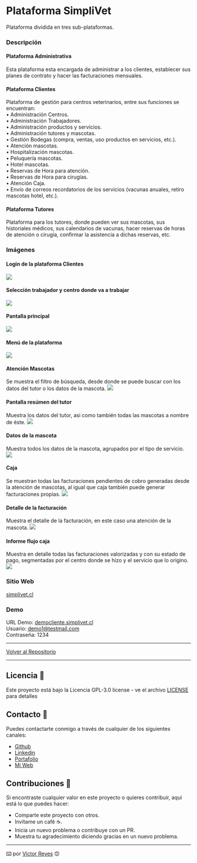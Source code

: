 # Plataforma SimpliVet
Plataforma dividida en tres sub-plataformas.

### Descripción
#### Plataforma Administrativa
Esta plataforma esta encargada de administrar a los clientes, establecer sus planes de contrato y hacer las facturaciones mensuales.

#### Plataforma Clientes
Plataforma de gestión para centros veterinarios, entre sus funciones se encuentran:<br/>
•	Administración Centros.<br/>
•	Administración Trabajadores.<br/>
•	Administración productos y servicios.<br/>
•	Administración tutores y mascotas.<br/>
•	Gestión Bodegas (compra, ventas, uso productos en servicios, etc.).<br/>
•	Atención mascotas.<br/>
•	Hospitalización mascotas.<br/>
•	Peluquería mascotas.<br/>
•	Hotel mascotas.<br/>
•	Reservas de Hora para atención.<br/>
•	Reservas de Hora para cirugías.<br/>
•	Atención Caja.<br/>
•	Envío de correos recordatorios de los servicios (vacunas anuales, retiro mascotas hotel, etc.).

#### Plataforma Tutores
Plataforma para los tutores, donde pueden ver sus mascotas, sus historiales médicos, sus calendarios de vacunas, hacer reservas de horas de atención o cirugía, confirmar la asistencia a dichas reservas, etc.

### Imágenes
#### Login de la plataforma Clientes
<img src='https://raw.githubusercontent.com/tenshi98/Trabajo_Imagenes/main/Plataforma%20SimpliVet/src/img_1.jpg' />

#### Selección trabajador y centro donde va a trabajar
<img src='https://raw.githubusercontent.com/tenshi98/Trabajo_Imagenes/main/Plataforma%20SimpliVet/src/img_2.jpg' />

#### Pantalla principal
<img src='https://raw.githubusercontent.com/tenshi98/Trabajo_Imagenes/main/Plataforma%20SimpliVet/src/img_3.jpg' />

#### Menú de la plataforma
<img src='https://raw.githubusercontent.com/tenshi98/Trabajo_Imagenes/main/Plataforma%20SimpliVet/src/img_4.jpg' />

#### Atención Mascotas
Se muestra el filtro de búsqueda, desde donde se puede buscar con los datos del tutor o los datos de la mascota.
<img src='https://raw.githubusercontent.com/tenshi98/Trabajo_Imagenes/main/Plataforma%20SimpliVet/src/img_5.jpg' />

#### Pantalla resúmen del tutor
Muestra los datos del tutor, asi como también todas las mascotas a nombre de éste.
<img src='https://raw.githubusercontent.com/tenshi98/Trabajo_Imagenes/main/Plataforma%20SimpliVet/src/img_6.jpg' />

#### Datos de la mascota
Muestra todos los datos de la mascota, agrupados por el tipo de servicio.
<img src='https://raw.githubusercontent.com/tenshi98/Trabajo_Imagenes/main/Plataforma%20SimpliVet/src/img_7.jpg' />

#### Caja
Se muestran todas las facturaciones pendientes de cobro generadas desde la atención de mascotas, al igual que caja también puede generar facturaciones propias.
<img src='https://raw.githubusercontent.com/tenshi98/Trabajo_Imagenes/main/Plataforma%20SimpliVet/src/img_8.jpg' />

#### Detalle de la facturación
Muestra el detalle de la facturación, en este caso una atención de la mascota.
<img src='https://raw.githubusercontent.com/tenshi98/Trabajo_Imagenes/main/Plataforma%20SimpliVet/src/img_9.jpg' />

#### Informe flujo caja
Muestra en detalle todas las facturaciones valorizadas y con su estado de pago, segmentadas por el centro donde se hizo y el servicio que lo origino.
<img src='https://raw.githubusercontent.com/tenshi98/Trabajo_Imagenes/main/Plataforma%20SimpliVet/src/img_10.jpg' />

### Sitio Web
[simplivet.cl](https://simplivet.cl/)

### Demo
URL Demo: [democliente.simplivet.cl](https://democliente.simplivet.cl/)<br/>
Usuario: demo1@testmail.com<br/>
Contraseña: 1234

---

[Volver al Repositorio](https://github.com/tenshi98/Trabajo_Imagenes/)

---

## Licencia 📄
Este proyecto está bajo la Licencia GPL-3.0 license - ve el archivo [LICENSE](LICENSE) para detalles

## Contacto 📖
Puedes contactarte conmigo a través de cualquier de los siguientes canales:
- [Github](https://github.com/tenshi98)
- [Linkedin](https://www.linkedin.com/in/victor-reyes-galvez/)
- [Portafolio](https://tenshi98.github.io/portafolio/)
- [Mi Web](https://web.digitalcreations.cl/)

## Contribuciones 🎁
Si encontraste cualquier valor en este proyecto o quieres contribuir, aquí está lo que puedes hacer:

- Comparte este proyecto con otros.
- Invítame un café ☕.
- Inicia un nuevo problema o contribuye con un PR.
- Muestra tu agradecimiento diciendo gracias en un nuevo problema.

---

⌨️ por [Víctor Reyes](https://github.com/tenshi98) 😊